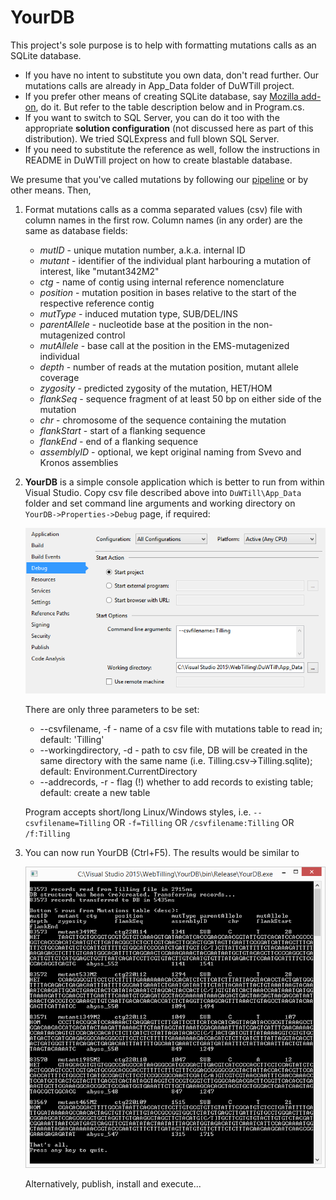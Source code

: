 ﻿# YourDB
This project's sole purpose is to help with formatting mutations calls as an SQLite database.
* If you have no intent to substitute you own data, don't read further. Our mutations calls are already in App_Data folder of DuWTill project.
* If you prefer other means of creating SQLite database, say [Mozilla add-on](https://addons.mozilla.org/en-US/firefox/addon/sqlite-manager-webext/), do it. But refer to the table description below and in Program.cs.
* If you want to switch to SQL Server, you can do it too with the appropriate **solution configuration** (not discussed here as part of this distribution). We tried SQLExpress and full blown SQL Server.
* If you need to substitute the reference as well, follow the instructions in README in DuWTill project on how to create blastable database.

We presume that you've called mutations by following our [pipeline](https://github.com/CroBiAd/TILLinG-mutants) or by other means. Then,

1. Format mutations calls as a comma separated values (csv) file with column names in the first row. Column names (in any order) are the same as database fields:
   * *mutID*	- unique mutation number, a.k.a. internal ID
   * *mutant* - identifier of the individual plant harbouring a mutation of interest, like "mutant342M2"
   * *ctg*	- name of contig using internal reference nomenclature
   * *position* - mutation position in bases relative to the start of the respective reference contig	
   * *mutType*	- induced mutation type, SUB/DEL/INS
   * *parentAllele* - nucleotide base at the position in the non-mutagenized control
   * *mutAllele*	- base call at the position in the EMS-mutagenized individual
   * *depth*	- number of reads at the mutation position, mutant allele coverage
   * *zygosity* - predicted zygosity of the mutation, HET/HOM
   * *flankSeq* - sequence fragment of at least 50 bp on either side of the mutation
   * *chr*	- chromosome of the sequence containing the mutation
   * *flankStart*	- start of a flanking sequence
   * *flankEnd* - end of a flanking sequence
   * *assemblyID* - optional, we kept original naming from Svevo and Kronos assemblies
2. **YourDB** is a simple console application which is better to run from within Visual Studio. Copy csv file described above into `DuWTill\App_Data` folder and set command line arguments and working directory on `YourDB->Properties->Debug` page, if required:

   ![alt text](debug.png "Command line arguments on Debug page")

   There are only three parameters to be set:

   * --csvfilename, -f - name of a csv file with mutations table to read in; default: 'Tilling'
   * --workingdirectory, -d - path to csv file, DB will be created in the same directory with the same name (i.e. Tilling.csv->Tilling.sqlite); default: Environment.CurrentDirectory
   * --addrecords, -r - flag (!) whether to add records to existing table; default: create a new table

   Program accepts short/long Linux/Windows styles, i.e. `--csvfilename=Tilling` OR `-f=Tilling` OR `/csvfilename:Tilling` OR `/f:Tilling`

3. You can now run YourDB (Ctrl+F5). The results would be similar to 

   ![alt text](run.png "Example output from YourDB")

   Alternatively, publish, install and execute...
